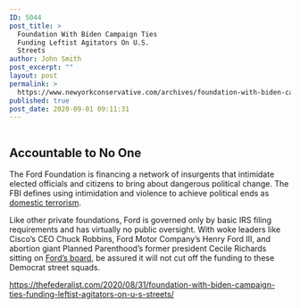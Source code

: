 ```yaml
---
ID: 5044
post_title: >
  Foundation With Biden Campaign Ties
  Funding Leftist Agitators On U.S.
  Streets
author: John Smith
post_excerpt: ""
layout: post
permalink: >
  https://www.newyorkconservative.com/archives/foundation-with-biden-campaign-ties-funding-leftist-agitators-on-u-s-streets/
published: true
post_date: 2020-09-01 09:11:31
---
```

<!-- wp:image {"id":5045,"sizeSlug":"large"} -->
<figure class="wp-block-image size-large"><img src="https://www.newyorkconservative.com/wp-content/uploads/2020/09/domestic-terrrorism-1024x768.jpg" alt="" class="wp-image-5045"/></figure>
<!-- /wp:image -->

<!-- wp:heading -->
<h2>Accountable to No One</h2>
<!-- /wp:heading -->

<!-- wp:paragraph -->
<p>The Ford Foundation is financing a network of insurgents that intimidate elected officials and citizens to bring about dangerous political change. The FBI defines using intimidation and violence to achieve political ends as <a href="https://www.fbi.gov/investigate/terrorism">domestic terrorism</a>.</p>
<!-- /wp:paragraph -->

<!-- wp:paragraph -->
<p>Like other private foundations, Ford is governed only by basic IRS filing requirements and has virtually no public oversight. With woke leaders like Cisco’s CEO Chuck Robbins, Ford Motor Company’s Henry Ford III, and abortion giant Planned Parenthood’s former president Cecile Richards sitting on <a href="https://www.fordfoundation.org/about/people/board-of-trustees/">Ford’s board</a>, be assured it will not cut off the funding to these Democrat street squads.</p>
<!-- /wp:paragraph -->

<!-- wp:paragraph -->
<p><a href="https://thefederalist.com/2020/08/31/foundation-with-biden-campaign-ties-funding-leftist-agitators-on-u-s-streets/">https://thefederalist.com/2020/08/31/foundation-with-biden-campaign-ties-funding-leftist-agitators-on-u-s-streets/</a></p>
<!-- /wp:paragraph -->